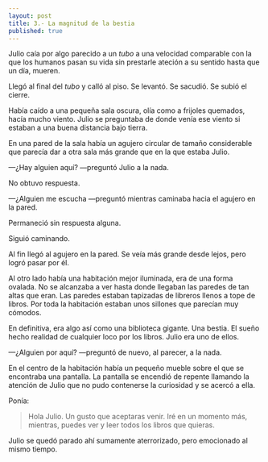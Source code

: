 ```yaml
---
layout: post
title: 3.- La magnitud de la bestia
published: true
---
```

Julio caía por algo parecido a un _tubo_ a una velocidad comparable con la que los humanos pasan su vida sin prestarle ateción a su sentido hasta que un día, mueren.

Llegó al final del _tubo_ y calló al piso. Se levantó. Se sacudió. Se subió el cierre.

Había caído a una pequeña sala oscura, olía como a frijoles quemados, hacía mucho viento. Julio se preguntaba de donde venía ese viento si estaban a una buena distancia bajo tierra.

En una pared de la sala había un agujero circular de tamaño considerable que parecía dar a otra sala más grande que en la que estaba Julio.

—¿Hay alguien aquí? —preguntó Julio a la nada.

No obtuvo respuesta.

—¿Alguien me escucha —preguntó mientras caminaba hacia el agujero en la pared.

Permaneció sin respuesta alguna.

Siguió caminando.

Al fin llegó al agujero en la pared. Se veía más grande desde lejos, pero logró pasar por él.

Al otro lado había una habitación mejor iluminada, era de una forma ovalada. No se alcanzaba a ver hasta donde llegaban las paredes de tan altas que eran. Las paredes estaban tapizadas de libreros llenos a tope de libros. Por toda la habitación estaban unos sillones que parecían muy cómodos.

En definitiva, era algo así como una biblioteca gigante. Una bestia. El sueño hecho realidad de cualquier loco por los libros. Julio era uno de ellos.

—¿Alguien por aquí? —preguntó de nuevo, al parecer, a la nada.

En el centro de la habitación había un pequeño mueble sobre el que se encontraba una pantalla. La pantalla se encendió de repente llamando la atención de Julio que no pudo contenerse la curiosidad y se acercó a ella.

Ponía:

> Hola Julio. Un gusto que aceptaras venir. Iré en un momento más, mientras, puedes ver y leer todos los libros que quieras.

Julio se quedó parado ahí sumamente aterrorizado, pero emocionado al mismo tiempo.
